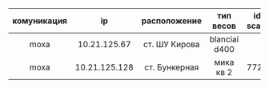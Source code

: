 |  комуникация |      ip      | расположение |  тип весов   | id scale     |
| :----------: | :----------: | :----------: | :----------: | :----------: |
|   moxa	   | 10.21.125.67 |	ст. ШУ Кирова | blanciai d400 |         |
|   moxa       | 10.21.125.128 | ст. Бункерная |    мика кв 2     |  7723     |
